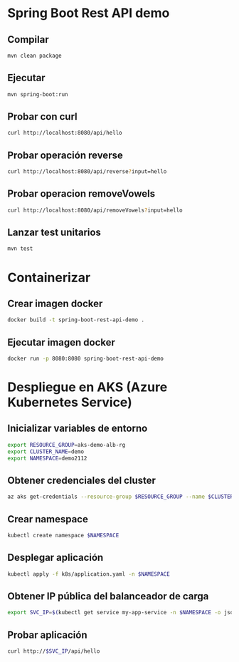 # Spring Boot Rest API demo

## Compilar

```bash
mvn clean package
```

## Ejecutar

```bash
mvn spring-boot:run
```

## Probar con curl

```bash
curl http://localhost:8080/api/hello
```

## Probar operación reverse
    
```bash
curl http://localhost:8080/api/reverse?input=hello
```

## Probar operacion removeVowels

```bash
curl http://localhost:8080/api/removeVowels?input=hello
```

## Lanzar test unitarios

```bash
mvn test
```

# Containerizar

## Crear imagen docker

```bash
docker build -t spring-boot-rest-api-demo .
```

## Ejecutar imagen docker

```bash
docker run -p 8080:8080 spring-boot-rest-api-demo
```

# Despliegue en AKS (Azure Kubernetes Service)

## Inicializar variables de entorno

```bash
export RESOURCE_GROUP=aks-demo-alb-rg
export CLUSTER_NAME=demo
export NAMESPACE=demo2112
```
## Obtener credenciales del cluster

```bash
az aks get-credentials --resource-group $RESOURCE_GROUP --name $CLUSTER_NAME
```

## Crear namespace

```bash
kubectl create namespace $NAMESPACE
```

## Desplegar aplicación

```bash
kubectl apply -f k8s/application.yaml -n $NAMESPACE
```

## Obtener IP pública del balanceador de carga

```bash
export SVC_IP=$(kubectl get service my-app-service -n $NAMESPACE -o jsonpath='{.status.loadBalancer.ingress[0].ip}')
```

## Probar aplicación

```bash
curl http://$SVC_IP/api/hello
```